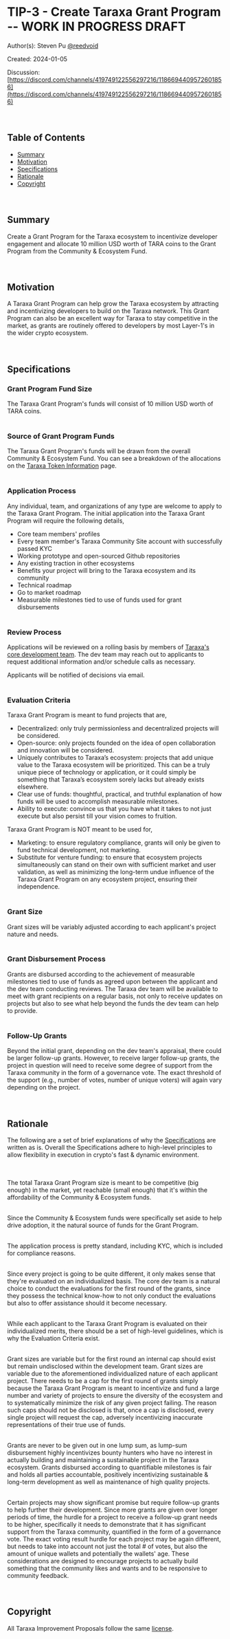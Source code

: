 # TIP-3 - Create Taraxa Grant Program -- WORK IN PROGRESS DRAFT 

Author(s): Steven Pu [@reedvoid](https://github.com/reedvoid)

Created: 2024-01-05

Discussion: [https://discord.com/channels/419749122556297216/1186694409572601856](https://discord.com/channels/419749122556297216/1186694409572601856)
<br><br><br>

## Table of Contents

- [Summary](#summary)
- [Motivation](#motivation)
- [Specifications](#specifications)
- [Rationale](#rationale)
- [Copyright](#copyright)
<br><br><br>

## Summary

Create a Grant Program for the Taraxa ecosystem to incentivize developer engagement and allocate 10 million USD worth of TARA coins to the Grant Program from the Community & Ecosystem Fund. 
<br><br><br>

## Motivation

A Taraxa Grant Program can help grow the Taraxa ecosystem by attracting and incentivizing developers to build on the Taraxa network. This Grant Program can also be an excellent way for Taraxa to stay competitive in the market, as grants are routinely offered to developers by most Layer-1's in the wider crypto ecosystem.
<br><br><br>

## Specifications

### Grant Program Fund Size

The Taraxa Grant Program's funds will consist of 10 million USD worth of TARA coins. 
<br><br>

### Source of Grant Program Funds 

The Taraxa Grant Program's funds will be drawn from the overall Community & Ecosystem Fund. You can see a breakdown of the allocations on the [Taraxa Token Information](https://token.taraxa.io/) page. 
<br><br>

### Application Process

Any individual, team, and organizations of any type are welcome to apply to the Taraxa Grant Program. The initial application into the Taraxa Grant Program will require the following details,

- Core team members' profiles
- Every team member's Taraxa Community Site account with successfully passed KYC
- Working prototype and open-sourced Github repositories
- Any existing traction in other ecosystems
- Benefits your project will bring to the Taraxa ecosystem and its community
- Technical roadmap
- Go to market roadmap
- Measurable milestones tied to use of funds used for grant disbursements
<br><br>

### Review Process

Applications will be reviewed on a rolling basis by members of [Taraxa's core development team](https://www.taraxa.io/team). The dev team may reach out to applicants to request additional information and/or schedule calls as necessary. 

Applicants will be notified of decisions via email.
<br><br>

### Evaluation Criteria

Taraxa Grant Program is meant to fund projects that are, 

- Decentralized: only truly permissionless and decentralized projects will be considered. 
- Open-source: only projects founded on the idea of open collaboration and innovation will be considered.
- Uniquely contributes to Taraxa’s ecosystem: projects that add unique value to the Taraxa ecosystem will be prioritized. This can be a truly unique piece of technology or application, or it could simply be something that Taraxa’s ecosystem sorely lacks but already exists elsewhere.
- Clear use of funds: thoughtful, practical, and truthful explanation of how funds will be used to accomplish measurable milestones. 
- Ability to execute: convince us that you have what it takes to not just execute but also persist till your vision comes to fruition. 

Taraxa Grant Program is NOT meant to be used for, 

- Marketing: to ensure regulatory compliance, grants will only be given to fund technical development, not marketing.
- Substitute for venture funding: to ensure that ecosystem projects simultaneously can stand on their own with sufficient market and user validation, as well as minimizing the long-term undue influence of the Taraxa Grant Program on any ecosystem project, ensuring their independence. 
<br><br>

### Grant Size

Grant sizes will be variably adjusted according to each applicant's project nature and needs. 
<br><br>

### Grant Disbursement Process

Grants are disbursed according to the achievement of measurable milestones tied to use of funds as agreed upon between the applicant and the dev team conducting reviews. The Taraxa dev team will be available to meet with grant recipients on a regular basis, not only to receive updates on projects but also to see what help beyond the funds the dev team can help to provide.
<br><br>

### Follow-Up Grants 

Beyond the initial grant, depending on the dev team's appraisal, there could be larger follow-up grants. However, to receive larger follow-up grants, the project in question will need to receive some degree of support from the Taraxa community in the form of a governance vote. The exact threshold of the support (e.g., number of votes, number of unique voters) will again vary depending on the project. 
<br><br><br>

## Rationale

The following are a set of brief explanations of why the [Specifications](#specifications) are written as is. Overall the Specifications adhere to high-level principles to allow flexibility in execution in crypto's fast & dynamic environment. 
<br><br><br>

The total Taraxa Grant Program size is meant to be competitive (big enough) in the market, yet reachable (small enough) that it's within the affordability of the Community & Ecosystem funds. 
<br><br>

Since the Community & Ecosystem funds were specifically set aside to help drive adoption, it the natural source of funds for the Grant Program. 
<br><br>

The application process is pretty standard, including KYC, which is included for compliance reasons. 
<br><br>

Since every project is going to be quite different, it only makes sense that they're evaluated on an individualized basis. The core dev team is a natural choice to conduct the evaluations for the first round of the grants, since they possess the technical know-how to not only conduct the evaluations but also to offer assistance should it become necessary. 
<br><br>

While each applicant to the Taraxa Grant Program is evaluated on their individualized merits, there should be a set of high-level guidelines, which is why the Evaluation Criteria exist. 
<br><br>

Grant sizes are variable but for the first round an internal cap should exist but remain undisclosed within the development team. Grant sizes are variable due to the aforementioned individualized nature of each applicant project. There needs to be a cap for the first round of grants simply because the Taraxa Grant Program is meant to incentivize and fund a large number and variety of projects to ensure the diversity of the ecosystem and to systematically minimize the risk of any given project failing. The reason such caps should not be disclosed is that, once a cap is disclosed, every single project will request the cap, adversely incentivizing inaccurate representations of their true use of funds. 
<br><br>

Grants are never to be given out in one lump sum, as lump-sum disbursement highly incentivizes bounty hunters who have no interest in actually building and maintaining a sustainable project in the Taraxa ecosystem. Grants disbursed according to quantifiable milestones is fair and holds all parties accountable, positively incentivizing sustainable & long-term development as well as maintenance of high quality projects. 
<br><br>

Certain projects may show significant promise but require follow-up grants to help further their development. Since more grants are given over longer periods of time, the hurdle for a project to receive a follow-up grant needs to be higher, specifically it needs to demonstrate that it has significant support from the Taraxa community, quantified in the form of a governance vote. The exact voting result hurdle for each project may be again different, but needs to take into account not just the total # of votes, but also the amount of unique wallets and potentially the wallets' age. These considerations are designed to encourage projects to actually build something that the community likes and wants and to be responsive to community feedback. 
<br><br><br>


## Copyright

All Taraxa Improvement Proposals follow the same [license](https://github.com/Taraxa-project/TIP/blob/main/LICENSE).

